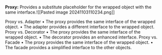 **Proxy:** Provides a substitute placeholder for the wrapped object with the same interface.![[Pasted image 20241103110234.png]]

Proxy vs. Adapter • The proxy provides the same interface of the wrapped object. • The adapter provides a different interface to the wrapped object. Proxy vs. Decorator • The proxy provides the same interface of the wrapped object. • The decorator provides an enhanced interface. Proxy vs. Facade • The proxy provides the same interface of the wrapped object. • The facade provides a simplified interface to the other objects.